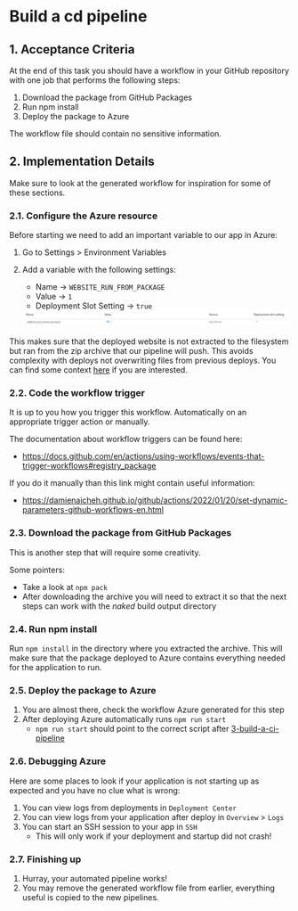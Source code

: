 # Build a cd pipeline

## 1. Acceptance Criteria

At the end of this task you should have a workflow in your GitHub repository with one job that performs the following steps:

1. Download the package from GitHub Packages
1. Run npm install
1. Deploy the package to Azure

The workflow file should contain no sensitive information.

## 2. Implementation Details

Make sure to look at the generated workflow for inspiration for some of these sections.

### 2.1. Configure the Azure resource

Before starting we need to add an important variable to our app in Azure:
1. Go to Settings > Environment Variables
1. Add a variable with the following settings:
    * Name -> `WEBSITE_RUN_FROM_PACKAGE`
    * Value -> `1`
    * Deployment Slot Setting -> `true`

    <a href="./images/4-1-Deploy-Variable.png">
        <img src="./images/4-1-Deploy-Variable.png">
    </a>

This makes sure that the deployed website is not extracted to the filesystem but ran from the zip archive that our pipeline will push. This avoids complexity with deploys not overwriting files from previous deploys. You can find some context [here](https://github.com/microsoft/azure-pipelines-tasks/issues/13585) if you are interested.

### 2.2. Code the workflow trigger

It is up to you how you trigger this workflow. Automatically on an appropriate trigger action or manually.

The documentation about workflow triggers can be found here:
* https://docs.github.com/en/actions/using-workflows/events-that-trigger-workflows#registry_package

If you do it manually than this link might contain useful information:
* https://damienaicheh.github.io/github/actions/2022/01/20/set-dynamic-parameters-github-workflows-en.html

### 2.3. Download the package from GitHub Packages

This is another step that will require some creativity.

Some pointers:
* Take a look at `npm pack`
* After downloading the archive you will need to extract it so that the next steps can work with the _naked_ build output directory

### 2.4. Run npm install

Run `npm install` in the directory where you extracted the archive. This will make sure that the package deployed to Azure contains everything needed for the application to run.

### 2.5. Deploy the package to Azure

1. You are almost there, check the workflow Azure generated for this step
1. After deploying Azure automatically runs `npm run start`
    * `npm run start` should point to the correct script after [3-build-a-ci-pipeline](./3-build-a-ci-pipeline.md)

### 2.6. Debugging Azure

Here are some places to look if your application is not starting up as expected and you have no clue what is wrong:
1. You can view logs from deployments in `Deployment Center`
1. You can view logs from your application after deploy in `Overview` > `Logs`
1. You can start an SSH session to your app in `SSH`
    * This will only work if your deployment and startup did not crash!

### 2.7. Finishing up

1. Hurray, your automated pipeline works!
1. You may remove the generated workflow file from earlier, everything useful is copied to the new pipelines.